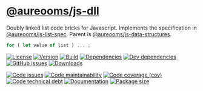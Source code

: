 [@aureooms/js-dll](https://aureooms.github.io/js-dll)
==

Doubly linked list code bricks for Javascript.
Implements the specification in
[@aureooms/js-list-spec](https://github.com/aureooms/js-list-spec).
Parent is
[@aureooms/js-data-structures](https://github.com/aureooms/js-data-structures).

```js
for ( let value of list ) ... ;
```

[![License](https://img.shields.io/github/license/aureooms/js-dll.svg)](https://raw.githubusercontent.com/aureooms/js-dll/master/LICENSE)
[![Version](https://img.shields.io/npm/v/@aureooms/js-dll.svg)](https://www.npmjs.org/package/@aureooms/js-dll)
[![Build](https://img.shields.io/travis/aureooms/js-dll/master.svg)](https://travis-ci.org/aureooms/js-dll/branches)
[![Dependencies](https://img.shields.io/david/aureooms/js-dll.svg)](https://david-dm.org/aureooms/js-dll)
[![Dev dependencies](https://img.shields.io/david/dev/aureooms/js-dll.svg)](https://david-dm.org/aureooms/js-dll?type=dev)
[![GitHub issues](https://img.shields.io/github/issues/aureooms/js-dll.svg)](https://github.com/aureooms/js-dll/issues)
[![Downloads](https://img.shields.io/npm/dm/@aureooms/js-dll.svg)](https://www.npmjs.org/package/@aureooms/js-dll)

[![Code issues](https://img.shields.io/codeclimate/issues/aureooms/js-dll.svg)](https://codeclimate.com/github/aureooms/js-dll/issues)
[![Code maintainability](https://img.shields.io/codeclimate/maintainability/aureooms/js-dll.svg)](https://codeclimate.com/github/aureooms/js-dll/trends/churn)
[![Code coverage (cov)](https://img.shields.io/codecov/c/gh/aureooms/js-dll/master.svg)](https://codecov.io/gh/aureooms/js-dll)
[![Code technical debt](https://img.shields.io/codeclimate/tech-debt/aureooms/js-dll.svg)](https://codeclimate.com/github/aureooms/js-dll/trends/technical_debt)
[![Documentation](https://aureooms.github.io/js-dll//badge.svg)](https://aureooms.github.io/js-dll//source.html)
[![Package size](https://img.shields.io/bundlephobia/minzip/@aureooms/js-dll)](https://bundlephobia.com/result?p=@aureooms/js-dll)
